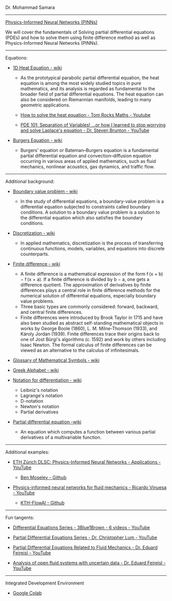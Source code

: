 Dr. Mohammad Samara

- - - -

[Physics-Informed Neural Networks (PINNs)](https://www.udemy.com/course/physics-informed-neural-network-pinns/?couponCode=OF53124)


We will cover the fundamentals of Solving partial differential equations (PDEs) and how to solve them using finite difference method as well as Physics-Informed Neural Networks (PINNs).

- - - -

Equations:

* [1D Heat Equation - wiki](https://en.wikipedia.org/wiki/Heat_equation)
  * As the prototypical parabolic partial differential equation, the heat equation is among the most widely studied topics in pure mathematics, and its analysis is regarded as fundamental to the broader field of partial differential equations. The heat equation can also be considered on Riemannian manifolds, leading to many geometric applications.
 
  * [How to solve the heat equation - Tom Rocks Maths - Youtube](https://youtu.be/l6spigOZCOs?si=eVqFOWonBRFnwULo)
 
  * [PDE 101: Separation of Variables! ...or how I learned to stop worrying and solve Laplace's equation - Dr. Steven Brunton - YouTube](https://youtu.be/VjWtMl6vQ3Q?si=d39khuJf8lHKVDXX)

* [Burgers Equation - wiki](https://en.wikipedia.org/wiki/Burgers%27_equation)
  * Burgers' equation or Bateman–Burgers equation is a fundamental partial differential equation and convection–diffusion equation occurring in various areas of applied mathematics, such as fluid mechanics, nonlinear acoustics, gas dynamics, and traffic flow.

- - - -

Additional background:

* [Boundary value problem - wiki](https://en.wikipedia.org/wiki/Boundary_value_problem)
  * In the study of differential equations, a boundary-value problem is a differential equation subjected to constraints called boundary conditions. A solution to a boundary value problem is a solution to the differential equation which also satisfies the boundary conditions.
 
* [Discretization - wiki](https://en.wikipedia.org/wiki/Discretization)
   * In applied mathematics, discretization is the process of transferring continuous    functions, models, variables, and equations into discrete counterparts. 

* [Finite difference - wiki](https://en.wikipedia.org/wiki/Finite_difference)
  * A finite difference is a mathematical expression of the form f (x + b) − f (x + a). If a finite difference is divided by b − a, one gets a difference quotient. The approximation of derivatives by finite differences plays a central role in finite difference methods for the numerical solution of differential equations, especially boundary value problems.
  * Three basic types are commonly considered: forward, backward, and central finite differences.
  * Finite differences were introduced by Brook Taylor in 1715 and have also been studied as abstract self-standing mathematical objects in works by George Boole (1860), L. M. Milne-Thomson (1933), and Károly Jordan (1939). Finite differences trace their origins back to one of Jost Bürgi's algorithms (c. 1592) and work by others including Isaac Newton. The formal calculus of finite differences can be viewed as an alternative to the calculus of infinitesimals.

* [Glossary of Mathematical Symbols - wiki](https://en.wikipedia.org/wiki/Glossary_of_mathematical_symbols)

* [Greek Alphabet - wiki](https://en.wikipedia.org/wiki/Greek_alphabet)
 
* [Notation for differentiation - wiki](https://en.wikipedia.org/wiki/Notation_for_differentiation)
  * Leibniz's notation
  * Lagrange's notation
  * D-notation
  * Newton's notation
  * Partial derivatives

* [Partial differential equation -wiki](https://en.wikipedia.org/wiki/Partial_differential_equation)
  * An equation which computes a function between various partial derivatives of a multivariable function.

- - - -

Additional examples:

* [ETH Zürich DLSC: Physics-Informed Neural Networks - Applications - YouTube](https://youtu.be/IDIv92Z6Qvc?si=EUGCvYt7zPQbjaJ0)

  * [Ben Moseley - Github](https://github.com/benmoseley)

* [Physics-informed neural networks for fluid mechanics - Ricardo Vinuesa - YouTube](https://youtu.be/EHrgSPHZG3Y?si=MHxGJSb_TyKUImm1)

  * [KTH-FlowAI - Github](https://github.com/KTH-FlowAI)
    
- - - -

Fun tangents:

* [Differential Equations Series - 3Blue1Brown - 6 videos - YouTube](https://youtube.com/playlist?list=PLZHQObOWTQDNPOjrT6KVlfJuKtYTftqH6&si=axcbeHA80YDMALhz)

* [Partial Differential Equations Series - Dr. Christopher Lum - YouTube](https://youtube.com/playlist?list=PLxdnSsBqCrrFvek-n1MKhFaDARSdKWPnx&si=MzTnzjGgu_DkYgP0)

* [Partial Differential Equations Related to Fluid Mechanics - Dr. Eduard Feireisl - YouTube](https://youtu.be/qIxVvecPSbc?si=97Gy2Zw02wJXeDV1)

* [Analysis of open fluid systems with uncertain data - Dr. Eduard Feireisl - YouTube](https://youtu.be/izHpSwQPdVQ?si=jVz9x5HJSBQNI1JU)

- - - -
 
Integrated Development Environment

* [Google Colab](https://colab.research.google.com)
